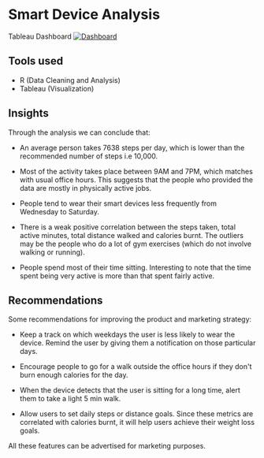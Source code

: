 # Smart Device Analysis

Tableau Dashboard
<a href="https://public.tableau.com/views/SmartDeviceAnalysis/Dashboard?:language=en-US&:display_count=n&:origin=viz_share_link"><img src="https://i.ibb.co/KDDmcJK/SDA-DB.png" title="Tableau Dashboard" alt="Dashboard"/></a>

## Tools used

- R (Data Cleaning and Analysis)
- Tableau (Visualization)

## Insights

Through the analysis we can conclude that:

- An average person takes 7638 steps per day, which is lower than the recommended number of steps i.e 10,000.

- Most of the activity takes place between 9AM and 7PM, which matches with usual office hours. This suggests that the people who provided the data are mostly in physically active jobs.

- People tend to wear their smart devices less frequently from Wednesday to Saturday.

- There is a weak positive correlation between the steps taken, total active minutes, total distance walked and calories burnt. The outliers may be the people who do a lot of gym exercises (which do not involve walking or running).

- People spend most of their time sitting. Interesting to note that the time spent being very active is more than that spent fairly active.

## Recommendations

Some recommendations for improving the product and marketing strategy:

- Keep a track on which weekdays the user is less likely to wear the device. Remind the user by giving them a notification on those particular days.

- Encourage people to go for a walk outside the office hours if they don't burn enough calories for the day.

- When the device detects that the user is sitting for a long time, alert them to take a light 5 min walk.

- Allow users to set daily steps or distance goals. Since these metrics are correlated with calories burnt, it will help users achieve their weight loss goals.

All these features can be advertised for marketing purposes.